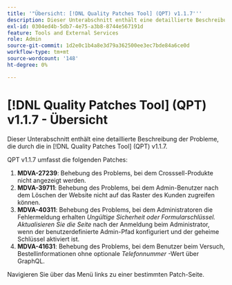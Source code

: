 ```yaml
---
title: '"Übersicht: [!DNL Quality Patches Tool] (QPT) v1.1.7'''
description: Dieser Unterabschnitt enthält eine detaillierte Beschreibung der Probleme, die durch die in [!DNL Quality Patches Tool] (QPT) v1.1.7.
exl-id: 0304ed4b-5db7-4e75-a3b8-8744e567191d
feature: Tools and External Services
role: Admin
source-git-commit: 1d2e0c1b4a8e3d79a362500ee3ec7bde84a6ce0d
workflow-type: tm+mt
source-wordcount: '148'
ht-degree: 0%

---
```


# [!DNL Quality Patches Tool] (QPT) v1.1.7 - Übersicht

Dieser Unterabschnitt enthält eine detaillierte Beschreibung der Probleme, die durch die in [!DNL Quality Patches Tool] (QPT) v1.1.7.

QPT v1.1.7 umfasst die folgenden Patches:

1. **MDVA-27239**: Behebung des Problems, bei dem Crosssell-Produkte nicht angezeigt werden.
1. **MDVA-39711**: Behebung des Problems, bei dem Admin-Benutzer nach dem Löschen der Website nicht auf das Raster des Kunden zugreifen können.
1. **MDVA-40311**: Behebung des Problems, bei dem Administratoren die Fehlermeldung erhalten *Ungültige Sicherheit oder Formularschlüssel. Aktualisieren Sie die Seite* nach der Anmeldung beim Administrator, wenn der benutzerdefinierte Admin-Pfad konfiguriert und der geheime Schlüssel aktiviert ist.
1. **MDVA-41631**: Behebung des Problems, bei dem Benutzer beim Versuch, Bestellinformationen ohne optionale *Telefonnummer* -Wert über GraphQL.


Navigieren Sie über das Menü links zu einer bestimmten Patch-Seite.
